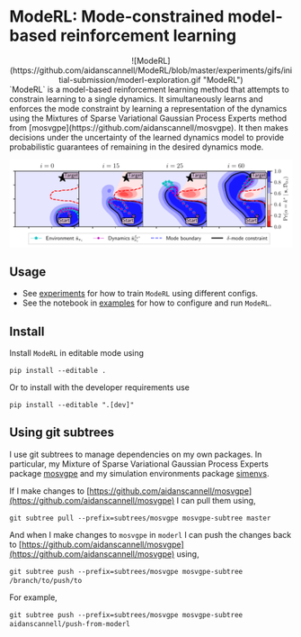 # ModeRL: Mode-constrained model-based reinforcement learning
<div style="text-align: center;">
![ModeRL](https://github.com/aidanscannell/ModeRL/blob/master/experiments/gifs/initial-submission/moderl-exploration.gif "ModeRL")
</div>
`ModeRL` is a model-based reinforcement learning method that attempts to constrain learning to a single dynamics.
It simultaneously learns and enforces the mode constraint by
learning a representation of the dynamics using the Mixtures of Sparse Variational Gaussian Process Experts
method from [mosvgpe](https://github.com/aidanscannell/mosvgpe).
It then makes decisions under the uncertainty of the learned dynamics model to provide probabilistic guarantees
of remaining in the desired dynamics mode.

<!-- <img align="middle" src="./experiments/figures/initial_submission/moderl_four_iterations_in_row.pdf" width="666" /> -->
<p align="center">
<img align="middle" src="./experiments/figures/initial_submission/joint_gating_four_iterations_in_row.pdf" width="666" />
</p>


<!-- ![til](https://raw.githubusercontent.com/hashrocket/hr-til/master/app/assets/images/banner.png) -->
<!-- ![til](https://raw.githubusercontent.com/aidanscannell/moderl/master/gifs/initial-submission/moderl-exploration.gif) -->


## Usage
- See [experiments](./experiments) for how to train `ModeRL` using different configs.
- See the notebook in [examples](./examples) for how to configure and run `ModeRL`.

## Install
Install `ModeRL` in editable mode using
```
pip install --editable .
```
Or to install with the developer requirements use
```
pip install --editable ".[dev]"
```


## Using git subtrees
I use git subtrees to manage dependencies on my own packages. In particular, my Mixture of Sparse Variational Gaussian
Process Experts package [mosvgpe](https://github.com/aidanscannell/mosvgpe) and my simulation environments
package [simenvs](https://github.com/aidanscannell/simenvs).

If I make changes to [https://github.com/aidanscannell/mosvgpe](https://github.com/aidanscannell/mosvgpe) I can pull them using,
```
git subtree pull --prefix=subtrees/mosvgpe mosvgpe-subtree master
```
And when I make changes to `mosvgpe` in `moderl` I can push the changes back
to [https://github.com/aidanscannell/mosvgpe](https://github.com/aidanscannell/mosvgpe) using,
```
git subtree push --prefix=subtrees/mosvgpe mosvgpe-subtree /branch/to/push/to
```
For example,
```
git subtree push --prefix=subtrees/mosvgpe mosvgpe-subtree aidanscannell/push-from-moderl
```
